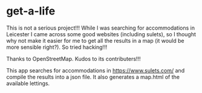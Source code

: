 # get-a-life

This is not a serious project!!! While I was searching for accommodations in Leicester I came across some good websites (including sulets), so I thought why not make it easier for me to get all the results in a map (it would be more sensible right?). So tried hacking!!!

Thanks to OpenStreetMap. Kudos to its contributers!!!

This app searches for accommodations in https://www.sulets.com/ and compile the results into a json file. It also generates a map.html of the available lettings.

